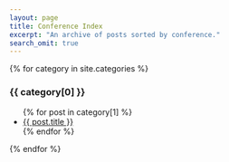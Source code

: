 ```yaml
---
layout: page
title: Conference Index
excerpt: "An archive of posts sorted by conference."
search_omit: true
---
```


{% for category in site.categories %}
  <h3>{{ category[0] }}</h3>
  <ul>
    {% for post in category[1] %}
      <li><a href="{{ site.url }}{{ post.url }}">{{ post.title }}</a></li>
    {% endfor %}
  </ul>
{% endfor %}